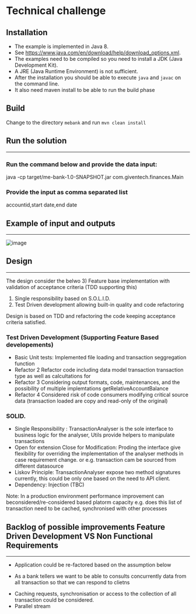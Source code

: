 # Technical challenge 

## Installation

* The example is implemented in Java 8. 
* See    https://www.java.com/en/download/help/download_options.xml. 
*  The  examples need to be compiled so you need to install a JDK (Java Development Kit). 
*  A JRE (Java Runtime Environment) is not   sufficient. 
*  After the installation you should be able to execute   `java` and `javac` on the command line.
*  It also need maven install to be able to run the build phase
   
## Build

Change to the directory `mebank` and run `mvn clean install` 

## Run the solution
-------------------
### Run the command below and provide the data input:

java -cp target/me-bank-1.0-SNAPSHOT.jar com.giventech.finances.Main

### Provide the input as comma separated list

accountid,start date,end date
    
## Example of input and outputs
---------

![image](https://user-images.githubusercontent.com/17228294/92208668-0c496900-eecf-11ea-9ee8-cda61b0595e0.png)
   
    
## Design 
---------

The design consider the belwo 
3) Feature base implementation with validation of acceptance criteria (TDD supporting this)
1) Single responsibility based on S.O.L.I.D.
2) Test Driven development allowing built-in quality and code refactoring



Design is based on TDD and refactoring the code keeping acceptance criteria satisfied.


### Test Driven Development (Supporting Feature Based developements)

* Basic Unit tests:  Implemented file loading and transaction seggregation function
* Refactor  2 Refactor code including data model transaction transaction type as well as calcultations for 
* Refactor  3 Considering output formats, code, maintenances, and the possibility of multiple implemtations getRelativeAccountBalance
* Refactor  4 Considered risk of code consumers modifying critical source data (transaction loaded are copy and read-only of the original)


### SOLID.

*  Single Responsibility :   TransactionAnalyser is the sole  interface to business logic for the analyser, Utils provide helpers to manipulate transactions
*  Open for extension Close for Modification: Proding the interface give flexibility for overriding the implementation of the analyser methods in case requirement change. 
or e.g. transaction cam be sourced from different datasource
* Liskov Principle: TransactionAnalyser expose two method signatures currently, this could be only one based on the need to API client.
* Dependency: Injection (TBC)

Note: In a production environment performance improvement can beconsidered/re-considered based platorm capacity e.g. does this list of transaction need to be cached, synchronised with other processes 

## Backlog of possible improvements Feature Driven Development  VS  Non Functional Requirements
-------------------------------------------------------------
* Application could be re-factored based on the assumption below

* As a bank tellers we want to be able to consults concurrently data from all transaction so that we can respond to clietns
- Caching requests, synchronisation or access to the collection of all transaction could be considered.
- Parallel stream
